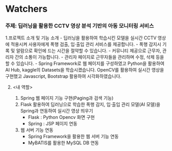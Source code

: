 # Watchers

### 주제: 딥러닝을 활용한 CCTV 영상 분석 기반의 아동 모니터링 서비스

   1.프로젝트 소개 및 기능 소개
      - 딥러닝을 활용하여 학습시킨 모델을 실시간 CCTV 영상에 적용시켜 사용자에게 폭행 검출, 입·출입 관리 서비스를 제공합니다.
      - 폭행 감지시 기록 및 알람으로 확인에 드는 시간을 절약할 수 있습니다.
      - 커뮤니티 제공으로 근무자, 관리자 간의 소통이 가능합니다.
      - 관리자 페이지로 근무자들을 관리하며 수정, 삭제 등을 할 수 있습니다.
      - Spring Framework로 웹 페이지를 구성하였고 Python을 활용하여 AI Hub, kaggle의 Datasets을 학습시켰습니다. OpenCV를 활용하여 실시간 영상을 구현했고 Javascript, Bootstrap 활용하여 시각화하였습니다.

   2. <내 역할>

      1) Spring 웹 페이지 기능 구현(Paging과 검색 기능)
      2) Flask 활용하여 딥러닝으로 학습한 폭행 감지, 입·출입 관리 모델(AI 모델)을 Spring과 연동하여 실시간 영상 띄우기
          - Flask : Python Opencv 화면 구현
          - Spring : JSP 페이지 연동
      3) 웹 서버 기능 연동
          - Spring Framework을 활용한 웹 서버 기능 연동
          - MyBATIS를 활용한 MySQL DB 연동
